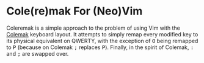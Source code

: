 # Cole(re)mak For (Neo)Vim
Coleremak is a simple approach to the problem of using Vim with the
[Colemak][1] keyboard layout. It attempts to simply remap every modified
key to its physical equivalent on QWERTY, with the exception of
<kbd>O</kbd> being remapped to <kbd>P</kbd> (because on Colemak <kbd>;</kbd>
replaces <kbd>P</kbd>). Finally, in the spirit of Colemak, <kbd>:</kbd> and
<kbd>;</kbd> are swapped over.

[1]: https://colemak.com/ 
[2]: https://github.com/unlmtd/coleremak
